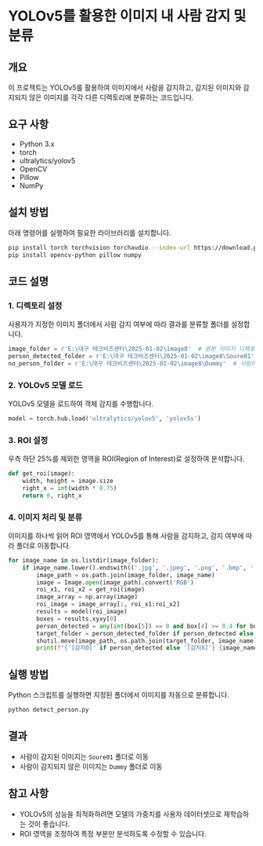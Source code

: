 # YOLOv5를 활용한 이미지 내 사람 감지 및 분류

## 개요
이 프로젝트는 YOLOv5를 활용하여 이미지에서 사람을 감지하고, 감지된 이미지와 감지되지 않은 이미지를 각각 다른 디렉토리에 분류하는 코드입니다.

## 요구 사항
- Python 3.x
- torch
- ultralytics/yolov5
- OpenCV
- Pillow
- NumPy

## 설치 방법
아래 명령어를 실행하여 필요한 라이브러리를 설치합니다.
```sh
pip install torch torchvision torchaudio --index-url https://download.pytorch.org/whl/cpu
pip install opencv-python pillow numpy
```

## 코드 설명
### 1. 디렉토리 설정
사용자가 지정한 이미지 폴더에서 사람 감지 여부에 따라 결과를 분류할 폴더를 설정합니다.
```python
image_folder = r'E:\대구 테크비즈센터\2025-01-02\image8'  # 원본 이미지 디렉토리
person_detected_folder = r'E:\대구 테크비즈센터\2025-01-02\image8\Soure01'  # 사람이 감지된 이미지 디렉토리
no_person_folder = r'E:\대구 테크비즈센터\2025-01-02\image8\Dummy'  # 사람이 감지되지 않은 이미지 디렉토리
```

### 2. YOLOv5 모델 로드
YOLOv5 모델을 로드하여 객체 감지를 수행합니다.
```python
model = torch.hub.load('ultralytics/yolov5', 'yolov5s')
```

### 3. ROI 설정
우측 하단 25%를 제외한 영역을 ROI(Region of Interest)로 설정하여 분석합니다.
```python
def get_roi(image):
    width, height = image.size
    right_x = int(width * 0.75)
    return 0, right_x
```

### 4. 이미지 처리 및 분류
이미지를 하나씩 읽어 ROI 영역에서 YOLOv5를 통해 사람을 감지하고, 감지 여부에 따라 폴더로 이동합니다.
```python
for image_name in os.listdir(image_folder):
    if image_name.lower().endswith(('.jpg', '.jpeg', '.png', '.bmp', '.tiff')):
        image_path = os.path.join(image_folder, image_name)
        image = Image.open(image_path).convert('RGB')
        roi_x1, roi_x2 = get_roi(image)
        image_array = np.array(image)
        roi_image = image_array[:, roi_x1:roi_x2]
        results = model(roi_image)
        boxes = results.xyxy[0]
        person_detected = any(int(box[5]) == 0 and box[4] >= 0.4 for box in boxes)
        target_folder = person_detected_folder if person_detected else no_person_folder
        shutil.move(image_path, os.path.join(target_folder, image_name))
        print(f"{'[감지O]' if person_detected else '[감지X]'} {image_name} → {target_folder}")
```

## 실행 방법
Python 스크립트를 실행하면 지정된 폴더에서 이미지를 자동으로 분류합니다.
```sh
python detect_person.py
```

## 결과
- 사람이 감지된 이미지는 `Soure01` 폴더로 이동
- 사람이 감지되지 않은 이미지는 `Dummy` 폴더로 이동

## 참고 사항
- YOLOv5의 성능을 최적화하려면 모델의 가중치를 사용자 데이터셋으로 재학습하는 것이 좋습니다.
- ROI 영역을 조정하여 특정 부분만 분석하도록 수정할 수 있습니다.

